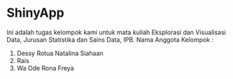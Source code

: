 # ShinyApp

Ini adalah tugas kelompok kami untuk mata kuliah Eksplorasi dan Visualisasi Data, Jurusan Statistika dan Sains Data, IPB. 
Nama Anggota Kelompok :
1. Dessy Rotua Natalina Siahaan
2. Rais
3. Wa Ode Rona Freya
